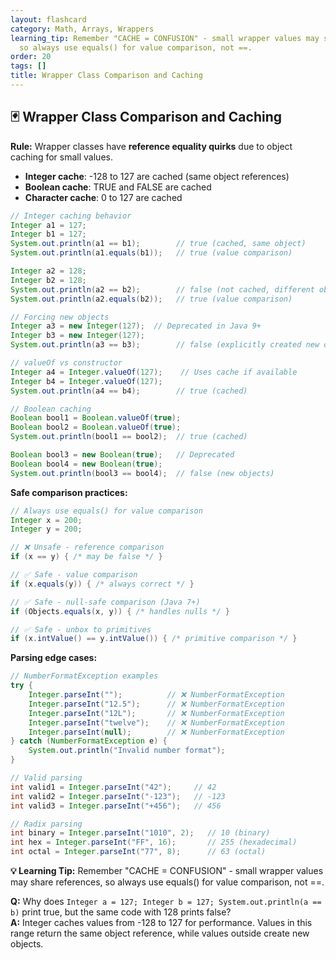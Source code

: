```yaml
---
layout: flashcard
category: Math, Arrays, Wrappers
learning_tip: Remember "CACHE = CONFUSION" - small wrapper values may share references,
  so always use equals() for value comparison, not ==.
order: 20
tags: []
title: Wrapper Class Comparison and Caching
---
```


## 🃏 Wrapper Class Comparison and Caching

**Rule:** Wrapper classes have **reference equality quirks** due to object caching for small values.

- **Integer cache**: -128 to 127 are cached (same object references)
- **Boolean cache**: TRUE and FALSE are cached
- **Character cache**: 0 to 127 are cached

```java
// Integer caching behavior
Integer a1 = 127;
Integer b1 = 127;
System.out.println(a1 == b1);        // true (cached, same object)
System.out.println(a1.equals(b1));   // true (value comparison)

Integer a2 = 128;
Integer b2 = 128;
System.out.println(a2 == b2);        // false (not cached, different objects)
System.out.println(a2.equals(b2));   // true (value comparison)

// Forcing new objects
Integer a3 = new Integer(127);  // Deprecated in Java 9+
Integer b3 = new Integer(127);
System.out.println(a3 == b3);        // false (explicitly created new objects)

// valueOf vs constructor
Integer a4 = Integer.valueOf(127);    // Uses cache if available
Integer b4 = Integer.valueOf(127);
System.out.println(a4 == b4);        // true (cached)

// Boolean caching
Boolean bool1 = Boolean.valueOf(true);
Boolean bool2 = Boolean.valueOf(true);
System.out.println(bool1 == bool2);  // true (cached)

Boolean bool3 = new Boolean(true);   // Deprecated
Boolean bool4 = new Boolean(true);
System.out.println(bool3 == bool4);  // false (new objects)
```

**Safe comparison practices:**
```java
// Always use equals() for value comparison
Integer x = 200;
Integer y = 200;

// ❌ Unsafe - reference comparison
if (x == y) { /* may be false */ }

// ✅ Safe - value comparison  
if (x.equals(y)) { /* always correct */ }

// ✅ Safe - null-safe comparison (Java 7+)
if (Objects.equals(x, y)) { /* handles nulls */ }

// ✅ Safe - unbox to primitives
if (x.intValue() == y.intValue()) { /* primitive comparison */ }
```

**Parsing edge cases:**
```java
// NumberFormatException examples
try {
    Integer.parseInt("");          // ❌ NumberFormatException
    Integer.parseInt("12.5");      // ❌ NumberFormatException  
    Integer.parseInt("12L");       // ❌ NumberFormatException
    Integer.parseInt("twelve");    // ❌ NumberFormatException
    Integer.parseInt(null);        // ❌ NumberFormatException
} catch (NumberFormatException e) {
    System.out.println("Invalid number format");
}

// Valid parsing
int valid1 = Integer.parseInt("42");     // 42
int valid2 = Integer.parseInt("-123");   // -123
int valid3 = Integer.parseInt("+456");   // 456

// Radix parsing
int binary = Integer.parseInt("1010", 2);   // 10 (binary)
int hex = Integer.parseInt("FF", 16);       // 255 (hexadecimal)
int octal = Integer.parseInt("77", 8);      // 63 (octal)
```

**💡 Learning Tip:** Remember "CACHE = CONFUSION" - small wrapper values may share references, so always use equals() for value comparison, not ==.

**Q:** Why does `Integer a = 127; Integer b = 127; System.out.println(a == b)` print true, but the same code with 128 prints false?  
**A:** Integer caches values from -128 to 127 for performance. Values in this range return the same object reference, while values outside create new objects.